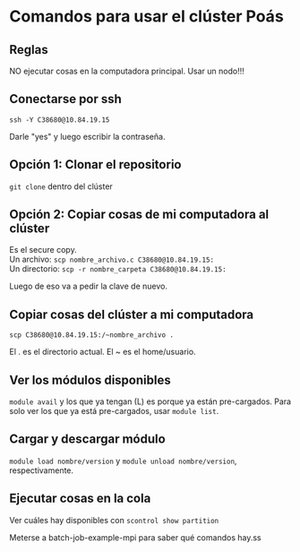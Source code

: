 # Comandos para usar el clúster Poás

## Reglas
NO ejecutar cosas en la computadora principal. Usar un nodo!!!

## Conectarse por ssh
`ssh -Y C38680@10.84.19.15`

Darle "yes" y luego escribir la contraseña.

## Opción 1: Clonar el repositorio
`git clone` dentro del clúster

## Opción 2: Copiar cosas de mi computadora al clúster
Es el secure copy. <br>
Un archivo: `scp nombre_archivo.c C38680@10.84.19.15:` <br>
Un directorio: `scp -r nombre_carpeta C38680@10.84.19.15:` <br>

Luego de eso va a pedir la clave de nuevo.

## Copiar cosas del clúster a mi computadora
`scp C38680@10.84.19.15:/~nombre_archivo .` <br>

El . es el directorio actual. El ~ es el home/usuario.

## Ver los módulos disponibles
`module avail` y los que ya tengan (L) es porque ya están pre-cargados. Para solo ver los que ya está pre-cargados, usar `module list`.

## Cargar y descargar módulo
`module load nombre/version` y `module unload nombre/version`, respectivamente.

## Ejecutar cosas en la cola
Ver cuáles hay disponibles con `scontrol show partition` <br>

Meterse a batch-job-example-mpi para saber qué comandos hay.ss




